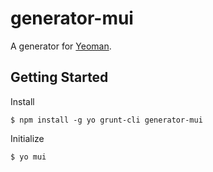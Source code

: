 # generator-mui 
A generator for [Yeoman](http://yeoman.io).


## Getting Started

Install
```
$ npm install -g yo grunt-cli generator-mui
```
Initialize
```
$ yo mui
```